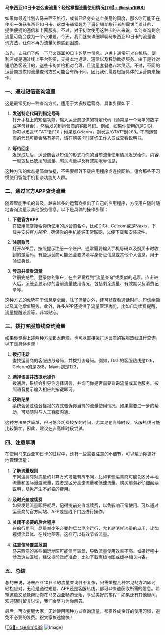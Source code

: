 **马来西亚10日卡怎么查流量？轻松掌握流量使用情况[[TG💪+ @esim1088](https://t.me/s/esim1088)]**

如果你最近计划去马来西亚旅行，或者已经身处这个美丽的国度，那么你可能正在使用一张马来西亚10日卡。这类卡通常是为了满足短期旅行者的需求而设计的，提供便捷的通信和上网服务。不过，对于初次使用这种卡的人来说，如何查询剩余流量可能会成为一个小难题。今天，我们就来详细聊聊马来西亚10日卡的流量查询方法，让你不再为流量问题感到困惑。

首先，让我们了解一下马来西亚10日卡的基本信息。这类卡通常可以在机场、便利店或是通过线上平台购买，支持本地通话、短信以及移动数据服务。由于是针对短期游客设计的，这些卡的价格相对合理，且流量套餐也非常灵活。不过，不同的运营商提供的流量查询方式可能会有所不同，因此我们需要根据具体的运营商来操作。

### **一、通过短信查询流量**

这是最常见的一种查询方式，适用于大多数运营商。具体步骤如下：

1. **发送特定代码到指定号码**  
   打开手机上的短信功能，输入运营商提供的特定代码（通常是一个简单的数字或字母组合），然后发送到运营商的客服号码。例如，如果你使用的是DiGi，你可以发送“STAT”到126；如果是Celcom，则发送“STAT”到288。不同运营商的代码可能会略有差异，请在购买卡时咨询工作人员或查看说明书。

2. **等待回复**  
   发送成功后，运营商会以短信的形式将你的当前流量使用情况发送给你。内容一般包括已使用的流量、剩余流量以及有效期限等信息。

这种方法的优点是简单快捷，不需要额外下载应用程序或连接网络，适合那些不习惯使用智能手机复杂功能的人群。

### **二、通过官方APP查询流量**

随着智能手机的普及，越来越多的运营商推出了自己的应用程序，方便用户随时随地查询流量及其他服务信息。以下是具体的操作步骤：

1. **下载官方APP**  
   在应用商店搜索你所使用的运营商名称，比如DiGi、Celcom或是Maxis，下载并安装官方APP。确保你的手机能够正常联网，以便下载和安装软件。

2. **注册账号**  
   打开APP后，按照提示注册一个账户。通常需要输入手机号码以及购买卡时收到的激活码。有些运营商可能还会要求填写身份证信息或其他个人信息，用于验证身份。

3. **登录并查看流量**  
   注册完成后，登录你的账户，在主界面找到“流量查询”或类似的选项。点击进入后，系统会显示你的当前流量使用情况，包括剩余流量、有效期以及消费记录等。

这种方式的优势在于信息更全面，除了流量之外，还可以查看通话时间、短信余额以及其他增值服务。此外，许多APP还提供了流量管理功能，比如自动续费提醒、流量提醒设置等，非常贴心。

### **三、拨打客服热线查询流量**

如果你觉得上述两种方法都太麻烦，也可以直接拨打运营商的客服热线进行查询。以下是具体步骤：

1. **拨打电话**  
   查找运营商的客服热线号码，并拨打该号码。例如，DiGi的客服热线是126，Celcom的是288，Maxis则是123。

2. **选择语言并按提示操作**  
   拨通后，系统会引导你选择语言，并询问你是否需要查询流量或其他服务。按照语音提示输入相应的按键即可。

3. **获取结果**  
   系统会通过语音播报的方式告诉你当前的流量使用情况。如果需要进一步的帮助，可以随时与人工客服沟通。

这种方法虽然简单，但可能会耗费较多的时间，尤其是在高峰时段，客服热线可能比较繁忙。因此，建议在非高峰时段尝试。

### **四、注意事项**

在使用马来西亚10日卡的过程中，还有一些需要注意的小细节，可以帮助你更好地管理流量：

1. **了解流量规则**  
   不同运营商对流量的计算方式可能有所不同，比如有些运营商可能会区分本地流量和国际漫游流量，或者是区分高速流量和低速流量。购买前务必仔细阅读说明，以免产生不必要的费用。

2. **及时充值或续费**  
   如果发现流量即将耗尽，记得提前充值或续费，以免影响正常使用。可以通过运营商的官方网站、APP或是线下门店进行操作。

3. **关闭不必要的后台程序**  
   在旅行期间，尽量减少不必要的后台程序运行，尤其是消耗流量的应用，比如视频流媒体、在线地图等。这样可以有效节省流量。

4. **注意信号覆盖范围**  
   马来西亚的某些偏远地区可能信号较弱，导致流量使用效率不高。如果行程中涉及这些区域，建议提前做好准备，比如下载离线地图或缓存相关内容。

### **五、总结**

总的来说，马来西亚10日卡的流量查询并不复杂，只需掌握几种常见的方法即可轻松应对。无论是通过短信、APP还是客服热线，都可以快速获取所需的信息。希望这篇文章能帮助你在马来西亚畅游无阻，享受美好的旅程！如果还有其他疑问，欢迎随时留言讨论，我们会尽力为你解答。

最后，再次提醒大家，无论使用哪种方式查询流量，都要养成良好的使用习惯，避免不必要的浪费。祝大家旅途愉快！

[[TG💪+ @esim1088](https://t.me/s/esim1088) ![Image](https://i.postimg.cc/4NQfJmqS/Snipaste-2025-05-13-00-14-12.png)]